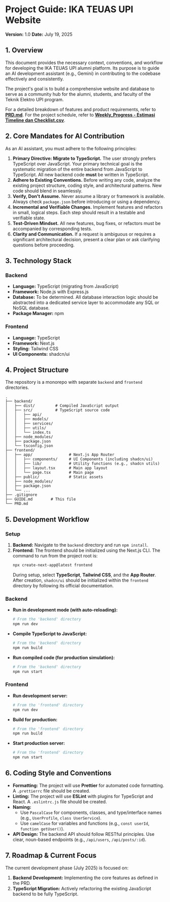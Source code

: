 # Project Guide: IKA TEUAS UPI Website

**Version:** 1.0
**Date:** July 19, 2025

## 1. Overview

This document provides the necessary context, conventions, and workflow for developing the IKA TEUAS UPI alumni platform. Its purpose is to guide an AI development assistant (e.g., Gemini) in contributing to the codebase effectively and consistently.

The project's goal is to build a comprehensive website and database to serve as a community hub for the alumni, students, and faculty of the Teknik Elektro UPI program.

For a detailed breakdown of features and product requirements, refer to **[PRD.md](PRD.md)**.
For the project schedule, refer to **[Weekly_Progress - Estimasi Timeline dan Checklist.csv](Weekly_Progress%20-%20Estimasi%20Timeline%20dan%20Checklist.csv)**.

## 2. Core Mandates for AI Contribution

As an AI assistant, you must adhere to the following principles:

1.  **Primary Directive: Migrate to TypeScript.** The user strongly prefers TypeScript over JavaScript. Your primary technical goal is the systematic migration of the entire backend from JavaScript to TypeScript. All new backend code **must** be written in TypeScript.
2.  **Adhere to Existing Conventions.** Before writing any code, analyze the existing project structure, coding style, and architectural patterns. New code should blend in seamlessly.
3.  **Verify, Don't Assume.** Never assume a library or framework is available. Always check `package.json` before introducing or using a dependency.
4.  **Incremental and Verifiable Changes.** Implement features and refactors in small, logical steps. Each step should result in a testable and verifiable state.
5.  **Test-Driven Mindset.** All new features, bug fixes, or refactors must be accompanied by corresponding tests.
6.  **Clarity and Communication.** If a request is ambiguous or requires a significant architectural decision, present a clear plan or ask clarifying questions before proceeding.

## 3. Technology Stack

### Backend
*   **Language:** TypeScript (migrating from JavaScript)
*   **Framework:** Node.js with Express.js
*   **Database:** To be determined. All database interaction logic should be abstracted into a dedicated service layer to accommodate any SQL or NoSQL database.
*   **Package Manager:** npm

### Frontend
*   **Language:** TypeScript
*   **Framework:** Next.js
*   **Styling:** Tailwind CSS
*   **UI Components:** shadcn/ui

## 4. Project Structure

The repository is a monorepo with separate `backend` and `frontend` directories.

```
.
├── backend/
│   ├── dist/         # Compiled JavaScript output
│   ├── src/          # TypeScript source code
│   │   ├── api/
│   │   ├── models/
│   │   ├── services/
│   │   ├── utils/
│   │   └── index.ts
│   ├── node_modules/
│   ├── package.json
│   └── tsconfig.json
├── frontend/
│   ├── app/                # Next.js App Router
│   │   ├── components/     # UI Components (including shadcn/ui)
│   │   ├── lib/            # Utility functions (e.g., shadcn utils)
│   │   ├── layout.tsx      # Main app layout
│   │   └── page.tsx        # Main page
│   ├── public/             # Static assets
│   ├── node_modules/
│   ├── package.json
│   └── ...
├── .gitignore
├── GUIDE.md        # This file
└── PRD.md
```

## 5. Development Workflow

### Setup
1.  **Backend:** Navigate to the `backend` directory and run `npm install`.
2.  **Frontend:** The frontend should be initialized using the Next.js CLI. The command to run from the project root is:
    ```bash
    npx create-next-app@latest frontend
    ```
    During setup, select **TypeScript**, **Tailwind CSS**, and the **App Router**. After creation, `shadcn/ui` should be initialized within the `frontend` directory by following its official documentation.

### Backend
*   **Run in development mode (with auto-reloading):**
    ```bash
    # From the 'backend' directory
    npm run dev
    ```
*   **Compile TypeScript to JavaScript:**
    ```bash
    # From the 'backend' directory
    npm run build
    ```
*   **Run compiled code (for production simulation):**
    ```bash
    # From the 'backend' directory
    npm run start
    ```

### Frontend
*   **Run development server:**
    ```bash
    # From the 'frontend' directory
    npm run dev
    ```
*   **Build for production:**
    ```bash
    # From the 'frontend' directory
    npm run build
    ```
*   **Start production server:**
    ```bash
    # From the 'frontend' directory
    npm run start
    ```

## 6. Coding Style and Conventions

*   **Formatting:** The project will use **Prettier** for automated code formatting. A `.prettierrc` file should be created.
*   **Linting:** The project will use **ESLint** with plugins for TypeScript and React. A `.eslintrc.js` file should be created.
*   **Naming:**
    *   Use `PascalCase` for components, classes, and type/interface names (e.g., `UserProfile`, `class UserService`).
    *   Use `camelCase` for variables and functions (e.g., `const userId`, `function getUser()`).
*   **API Design:** The backend API should follow RESTful principles. Use clear, noun-based endpoints (e.g., `/api/users`, `/api/posts/:id`).

## 7. Roadmap & Current Focus

The current development phase (July 2025) is focused on:
1.  **Backend Development:** Implementing the core features as defined in the PRD.
2.  **TypeScript Migration:** Actively refactoring the existing JavaScript backend to be fully TypeScript.